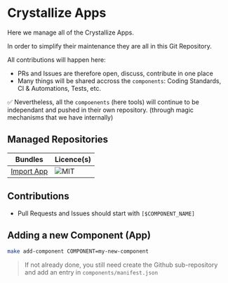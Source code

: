 # Crystallize Apps

Here we manage all of the Crystallize Apps.

In order to simplify their maintenance they are all in this Git Repository.

All contributions will happen here:

- PRs and Issues are therefore open, discuss, contribute in one place
- Many things will be shared accross the `components`: Coding Standards, CI & Automations, Tests, etc.

✅ Nevertheless, all the `compoenents` (here tools) will continue to be independant and pushed in their own repository. (through magic mechanisms that we have internally)

## Managed Repositories

| Bundles                                                    | Licence(s) |
| ---------------------------------------------------------- | ---------- |
| [Import App](https://github.com/CrystallizeAPI/import-app) | ![MIT]     |

## Contributions

- Pull Requests and Issues should start with `[$COMPONENT_NAME]`

## Adding a new Component (App)

```bash
make add-component COMPONENT=my-new-component
```

> If not already done, you still need create the Github sub-repository and add an entry in `components/manifest.json`

[mit]: https://img.shields.io/badge/license-MIT-green?style=flat-square&labelColor=black
